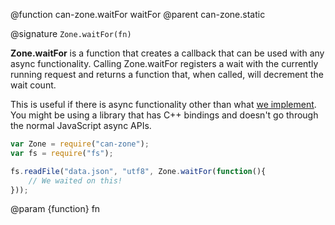 @function can-zone.waitFor waitFor
@parent can-zone.static

@signature `Zone.waitFor(fn)`

**Zone.waitFor** is a function that creates a callback that can be used with any async functionality. Calling Zone.waitFor registers a wait with the currently running request and returns a function that, when called, will decrement the wait count.

This is useful if there is async functionality other than what [we implement](#tasks). You might be using a library that has C++ bindings and doesn't go through the normal JavaScript async APIs.

```js
var Zone = require("can-zone");
var fs = require("fs");

fs.readFile("data.json", "utf8", Zone.waitFor(function(){
	// We waited on this!
}));
```

@param {function} fn

